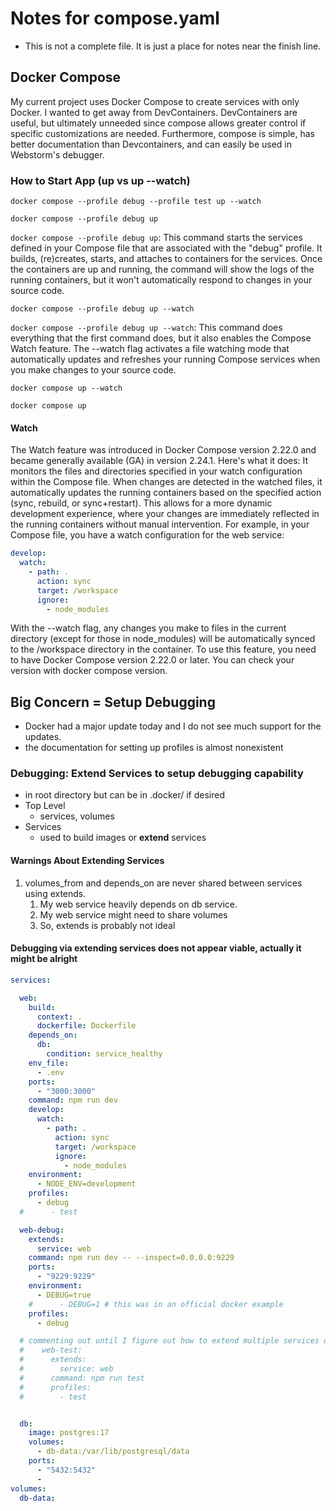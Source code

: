 # Notes for compose.yaml

- This is not a complete file. It is just a place for notes near the finish line.

## Docker Compose

My current project uses Docker Compose to create services with only Docker. I wanted to get away from DevContainers.
DevContainers are useful, but ultimately unneeded since compose allows greater control if specific customizations are
needed. Furthermore, compose is simple, has better documentation than Devcontainers, and can easily be used in
Webstorm's debugger.

### How to Start App (up vs up --watch)

```shell
docker compose --profile debug --profile test up --watch
```

```shell
docker compose --profile debug up 
```

`docker compose --profile debug up`: This command starts the services defined in your Compose file that are
associated
with the "debug" profile. It builds, (re)creates, starts, and attaches to containers for the services. Once the
containers are up and running, the command will show the logs of the running containers, but it won't automatically
respond to changes in your source code.

```shell
docker compose --profile debug up --watch
```

`docker compose --profile debug up --watch`: This command does everything that the first command does, but it also
enables the Compose Watch feature. The --watch flag activates a file watching mode that automatically updates and
refreshes your running Compose services when you make changes to your source code.

```shell
docker compose up --watch
```

```shell
docker compose up
```

#### Watch

The Watch feature was introduced in Docker Compose version 2.22.0 and became generally available (GA) in version 2.24.1.
Here's what it does:
It monitors the files and directories specified in your watch configuration within the Compose file.
When changes are detected in the watched files, it automatically updates the running containers based on the specified
action (sync, rebuild, or sync+restart).
This allows for a more dynamic development experience, where your changes are immediately reflected in the running
containers without manual intervention.
For example, in your Compose file, you have a watch configuration for the web service:

```yaml
develop:
  watch:
    - path: .
      action: sync
      target: /workspace
      ignore:
        - node_modules
```

With the --watch flag, any changes you make to files in the current directory (except for those in node_modules) will be
automatically synced to the /workspace directory in the container.
To use this feature, you need to have Docker Compose version 2.22.0 or later. You can check your version with docker
compose version.

## Big Concern = Setup Debugging

- Docker had a major update today and I do not see much support for the updates.
- the documentation for setting up profiles is almost nonexistent

### Debugging: Extend Services to setup debugging capability

- in root directory but can be in .docker/ if desired
- Top Level
    - services, volumes
- Services
    - used to build images or **extend** services

#### Warnings About Extending Services

1. volumes_from and depends_on are never shared between services using extends.
    1. My web service heavily depends on db service.
    2. My web service might need to share volumes
    3. So, extends is probably not ideal

#### Debugging via extending services does not appear viable, actually it might be alright

```yaml
services:

  web:
    build:
      context: .
      dockerfile: Dockerfile
    depends_on:
      db:
        condition: service_healthy
    env_file:
      - .env
    ports:
      - "3000:3000"
    command: npm run dev
    develop:
      watch:
        - path: .
          action: sync
          target: /workspace
          ignore:
            - node_modules
    environment:
      - NODE_ENV=development
    profiles:
      - debug
  #      - test

  web-debug:
    extends:
      service: web
    command: npm run dev -- --inspect=0.0.0.0:9229
    ports:
      - "9229:9229"
    environment:
      - DEBUG=true
    #      - DEBUG=1 # this was in an official docker example
    profiles:
      - debug

  # commenting out until I figure out how to extend multiple services onto one base service
  #    web-test:
  #      extends:
  #        service: web
  #      command: npm run test
  #      profiles:
  #        - test


  db:
    image: postgres:17
    volumes:
      - db-data:/var/lib/postgresql/data
    ports:
      - "5432:5432"
      -
volumes:
  db-data:

```
